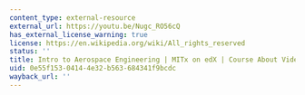 ```yaml
---
content_type: external-resource
external_url: https://youtu.be/Nugc_RO56cQ
has_external_license_warning: true
license: https://en.wikipedia.org/wiki/All_rights_reserved
status: ''
title: Intro to Aerospace Engineering | MITx on edX | Course About Video (Coming soon!)
uid: 0e55f153-0414-4e32-b563-684341f9bcdc
wayback_url: ''
---
```

